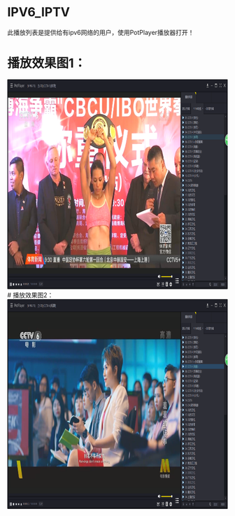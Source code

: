 ﻿# IPV6_IPTV
此播放列表是提供给有ipv6网络的用户，使用PotPlayer播放器打开！
# 播放效果图1：
<img src="https://github.com/hubaoquan/IPV6_IPTV/raw/master/iptv1.jpg" width="720" height="480" />
# 播放效果图2：
<img src="https://github.com/hubaoquan/IPV6_IPTV/raw/master/iptv2.jpg" width="720" height="480" />